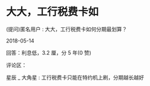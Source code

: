 # 大大，工行税费卡如

(提问)匿名用户 : 大大，工行税费卡如何分期最划算？

2018-05-14

回答：利息低，3.2 厘，分 5 年(0 赞)

评论区：

星辰 _ 大角星 : 工行税费卡只能在特约机上刷，分期越长越好